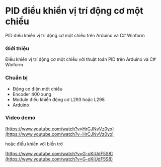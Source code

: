# PID điều khiển vị trí động cơ một chiều
PID điều khiển vị trí động cơ một chiều trên Arduino và C# Winform

### Giới thiệu
Điều khiển vị trí động cơ một chiều với thuật toán PID trên Arduino và C# Winform

### Chuẩn bị
- Động cơ điện một chiều
- Encoder 400 xung
- Module điều khiển động cơ L293 hoặc L298
- Arduino

### Video demo

[https://www.youtube.com/watch?v=HrCJNvVz0yo](https://www.youtube.com/watch?v=HrCJNvVz0yo)

hoặc điều khiển với biến trở

[https://www.youtube.com/watch?v=G-oKiUdF5S8](https://www.youtube.com/watch?v=G-oKiUdF5S8)

